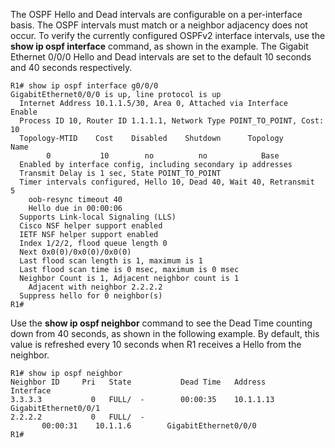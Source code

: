 The OSPF Hello and Dead intervals are configurable on a per-interface basis. The OSPF intervals must match or a neighbor adjacency does not occur. To verify the currently configured OSPFv2 interface intervals, use the **show ip ospf interface** command, as shown in the example. The Gigabit Ethernet 0/0/0 Hello and Dead intervals are set to the default 10 seconds and 40 seconds respectively.

```
R1# show ip ospf interface g0/0/0
GigabitEthernet0/0/0 is up, line protocol is up   
  Internet Address 10.1.1.5/30, Area 0, Attached via Interface Enable  
  Process ID 10, Router ID 1.1.1.1, Network Type POINT_TO_POINT, Cost: 10  
  Topology-MTID    Cost    Disabled    Shutdown      Topology Name        
        0           10        no          no            Base  
  Enabled by interface config, including secondary ip addresses  
  Transmit Delay is 1 sec, State POINT_TO_POINT  
  Timer intervals configured, Hello 10, Dead 40, Wait 40, Retransmit 5    
	oob-resync timeout 40    
	Hello due in 00:00:06  
  Supports Link-local Signaling (LLS)  
  Cisco NSF helper support enabled  
  IETF NSF helper support enabled  
  Index 1/2/2, flood queue length 0  
  Next 0x0(0)/0x0(0)/0x0(0)  
  Last flood scan length is 1, maximum is 1  
  Last flood scan time is 0 msec, maximum is 0 msec  
  Neighbor Count is 1, Adjacent neighbor count is 1
	Adjacent with neighbor 2.2.2.2  
  Suppress hello for 0 neighbor(s)
R1#
```

Use the **show ip ospf neighbor** command to see the Dead Time counting down from 40 seconds, as shown in the following example. By default, this value is refreshed every 10 seconds when R1 receives a Hello from the neighbor.

```
R1# show ip ospf neighbor 
Neighbor ID     Pri   State           Dead Time   Address         Interface
3.3.3.3           0   FULL/  -        00:00:35    10.1.1.13       
GigabitEthernet0/0/1
2.2.2.2           0   FULL/  -        
	   00:00:31    10.1.1.6        GigabitEthernet0/0/0
R1#
```
